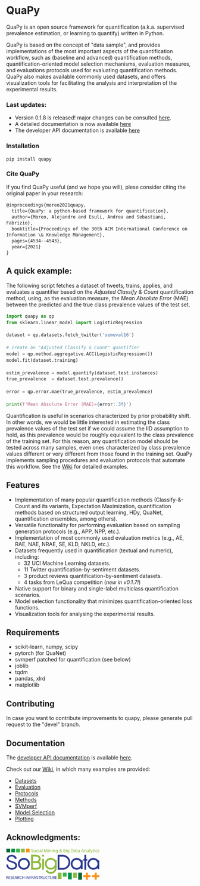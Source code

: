# QuaPy

QuaPy is an open source framework for quantification (a.k.a. supervised prevalence estimation, or learning to quantify)
written in Python.

QuaPy is based on the concept of "data sample", and provides implementations of the
most important aspects of the quantification workflow, such as (baseline and advanced)
quantification methods, 
quantification-oriented model selection mechanisms, evaluation measures, and evaluations protocols
used for evaluating quantification methods.
QuaPy also makes available commonly used datasets, and offers visualization tools 
for facilitating the analysis and interpretation of the experimental results.

### Last updates:

* Version 0.1.8 is released! major changes can be consulted [here](quapy/CHANGE_LOG.txt).
* A detailed documentation is now available [here](https://hlt-isti.github.io/QuaPy/)
* The developer API documentation is available [here](https://hlt-isti.github.io/QuaPy/build/html/modules.html)

### Installation

```commandline
pip install quapy
```

### Cite QuaPy

If you find QuaPy useful (and we hope you will), plese consider citing the original paper in your research:

```
@inproceedings{moreo2021quapy,
  title={QuaPy: a python-based framework for quantification},
  author={Moreo, Alejandro and Esuli, Andrea and Sebastiani, Fabrizio},
  booktitle={Proceedings of the 30th ACM International Conference on Information \& Knowledge Management},
  pages={4534--4543},
  year={2021}
}
```

## A quick example:

The following script fetches a dataset of tweets, trains, applies, and evaluates a quantifier based on the 
_Adjusted Classify & Count_ quantification method, using, as the evaluation measure, the _Mean Absolute Error_ (MAE)
between the predicted and the true class prevalence values
of the test set.

```python
import quapy as qp
from sklearn.linear_model import LogisticRegression

dataset = qp.datasets.fetch_twitter('semeval16')

# create an "Adjusted Classify & Count" quantifier
model = qp.method.aggregative.ACC(LogisticRegression())
model.fit(dataset.training)

estim_prevalence = model.quantify(dataset.test.instances)
true_prevalence  = dataset.test.prevalence()

error = qp.error.mae(true_prevalence, estim_prevalence)

print(f'Mean Absolute Error (MAE)={error:.3f}')
```

Quantification is useful in scenarios characterized by prior probability shift. In other
words, we would be little interested in estimating the class prevalence values of the test set if 
we could assume the IID assumption to hold, as this prevalence would be roughly equivalent to the 
class prevalence of the training set. For this reason, any quantification model 
should be tested across many samples, even ones characterized by class prevalence 
values different or very different from those found in the training set.
QuaPy implements sampling procedures and evaluation protocols that automate this workflow.
See the [Wiki](https://github.com/HLT-ISTI/QuaPy/wiki) for detailed examples.

## Features

* Implementation of many popular quantification methods (Classify-&-Count and its variants, Expectation Maximization,
quantification methods based on structured output learning, HDy, QuaNet, quantification ensembles, among others).
* Versatile functionality for performing evaluation based on sampling generation protocols (e.g., APP, NPP, etc.).
* Implementation of most commonly used evaluation metrics (e.g., AE, RAE, NAE, NRAE, SE, KLD, NKLD, etc.).
* Datasets frequently used in quantification (textual and numeric), including:
    * 32 UCI Machine Learning datasets.
    * 11 Twitter quantification-by-sentiment datasets.
    * 3 product reviews quantification-by-sentiment datasets. 
    * 4 tasks from LeQua competition (_new in v0.1.7!_)
* Native support for binary and single-label multiclass quantification scenarios.
* Model selection functionality that minimizes quantification-oriented loss functions.
* Visualization tools for analysing the experimental results.

## Requirements

* scikit-learn, numpy, scipy
* pytorch (for QuaNet)
* svmperf patched for quantification (see below)
* joblib
* tqdm
* pandas, xlrd
* matplotlib

## Contributing

In case you want to contribute improvements to quapy, please generate pull request to the "devel" branch.
  
## Documentation

The [developer API documentation](https://hlt-isti.github.io/QuaPy/build/html/modules.html) is available [here](https://hlt-isti.github.io/QuaPy/build/html/index.html). 

Check out our [Wiki](https://github.com/HLT-ISTI/QuaPy/wiki), in which many examples
are provided:

* [Datasets](https://github.com/HLT-ISTI/QuaPy/wiki/Datasets)
* [Evaluation](https://github.com/HLT-ISTI/QuaPy/wiki/Evaluation)
* [Protocols](https://github.com/HLT-ISTI/QuaPy/wiki/Protocols)
* [Methods](https://github.com/HLT-ISTI/QuaPy/wiki/Methods)
* [SVMperf](https://github.com/HLT-ISTI/QuaPy/wiki/ExplicitLossMinimization)
* [Model Selection](https://github.com/HLT-ISTI/QuaPy/wiki/Model-Selection)
* [Plotting](https://github.com/HLT-ISTI/QuaPy/wiki/Plotting)

## Acknowledgments:

<img src="SoBigData.png" alt="SoBigData++" width="250"/>
